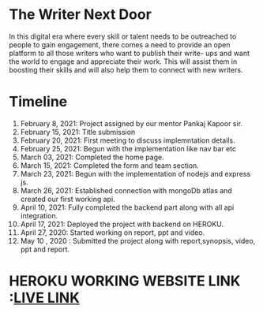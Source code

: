 # The Writer Next Door
In this digital era where every skill or talent needs to be outreached to people to gain engagement, there comes a need to provide an open platform to all those writers who want to publish their write- ups and want the world to engage and appreciate their work. This will assist them in boosting their skills and will also help them to connect with new writers. 
# Timeline
1.  February 8, 2021: Project assigned by our mentor Pankaj Kapoor sir.
2.  February 15, 2021: Title submission
3.  February 20, 2021: First meeting to discuss implemntation details.
4.  February 25, 2021: Begun with the implementation like nav bar etc
5.  March 03, 2021: Completed the home page.
6.  March 15, 2021: Completed the form and team section.
7.  March 23, 2021: Begun with the implementation of nodejs and express js.
8.  March 26, 2021: Established connection with mongoDb atlas and created our first working api.
9.  April 10, 2021: Fully completed the backend part along with all api integration.
10. April 17, 2021: Deployed the project with backend on HEROKU.
11. April 27, 2020: Started working on report, ppt and video.
12. May 10 , 2020 : Submitted the project along with report,synopsis, video, ppt and report.

# HEROKU WORKING WEBSITE LINK :<a href="https://writernextdoor-app.herokuapp.com/" target="blank">LIVE LINK </a>
